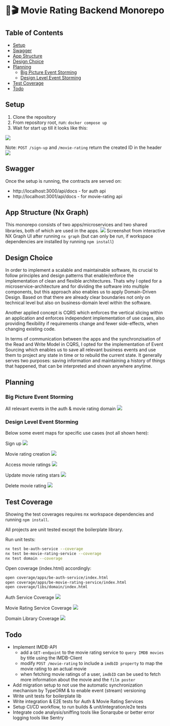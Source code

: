 # 🍿🎬 Movie Rating Backend Monorepo

## Table of Contents

- [Setup](#setup)
- [Swagger](#swagger)
- [App Structure](#app-structure-nx-graph) 
- [Design Choice](#design-choice)
- [Planning](#planning)
    - [Big Picture Event Storming](#big-picture-event-storming)
    - [Design Level Event Storming](#design-level-event-storming)
- [Test Coverage](#test-coverage)
- [Todo](#todo)

## Setup
1. Clone the repository
2. From repository root, run: ```docker compose up```
3. Wait for start up till it looks like this:

![](./docs/img/docker-compose-up.png)


Note: `POST /sign-up` and `/movie-rating` return the created ID in the header
![](./docs/img/postman-create-rating.png)

## Swagger
Once the setup is running, the contracts are served on:
- http://localhost:3000/api/docs - for auth api
- http://localhost:3001/api/docs - for movie-rating api

## App Structure (Nx Graph)
This monorepo consists of two apps/microservices and two shared libraries, both of which are used in the apps. 
![](./docs/img/nx-graph.png)
Screenshot from interactive NX Graph UI after running ```nx graph``` (but can only be run, if workspace dependencies are installed by running ```npm install```)

## Design Choice
In order to implement a scalable and maintainable software, its crucial to follow principles and design patterns that enable/enforce the implementation of clean and flexible architectures. Thats why I opted for a microservice-architecture and for dividing the software into multiple components, but this approach also enables us to apply Domain-Driven Design. Based on that there are already clear boundaries not only on technical level but also on business-domain level within the software.

Another applied concept is CQRS which enforces the vertical slicing within an application and enforces independent implementation of use cases, also providing flexibility if requirements change and fewer side-effects, when changing existing code.

In terms of communication between the apps and the synchronzisation of the Read and Write Model in CQRS, I opted for the implementation of Event Sourcing which enables us to save all relevant business events and use them to project any state in time or to rebuild the current state. It generally serves two purposes: saving information and maintaining a history of things that happened, that can be interpreted and shown anywhere anytime.

## Planning
### Big Picture Event Storming
All relevant events in the auth & movie rating domain
![](./docs/img/big-picture-events.png)
### Design Level Event Storming
Below some event maps for specific use cases (not all shown here):

Sign up
![](./docs/img/design-level-sign-up.png)

Movie rating creation
![](./docs/img/design-level-create-rating.png)

Access movie ratings
![](./docs/img/design-level-get-ratings-apis.png)

Update movie rating stars
![](./docs/img/design-level-update-stars.png)

Delete movie rating
![](./docs/img/design-level-delete-rating.png)

## Test Coverage

Showing the test coverages requires nx workspace dependencies and running ```npm install```.

All projects are unit tested except the boilerplate library.

Run unit tests:
```bash
nx test be-auth-service --coverage
nx test be-movie-rating-service --coverage
nx test domain --coverage
```

Open coverage (index.html) accordingly:
```bash
open coverage/apps/be-auth-service/index.html
open coverage/apps/be-movie-rating-service/index.html
open coverage/libs/domain/index.html
```

Auth Service Coverage
![](./docs/img/auth-coverage.png)

Movie Rating Service Coverage
![](./docs/img/movie-rating-coverage.png)

Domain Library Coverage
![](./docs/img/domain-coverage.png)



## Todo
- Implement IMDB-API
    - add a `GET-endpoint` to the movie rating service to `query IMDB movies` by title using the IMDB-Client
    - modify `POST /movie-rating` to include a `imdbID property` to map the movie rating to an actual movie
    - when fetching movie ratings of a user, `imdbID` can be used to fetch more information about the movie and the `film poster`
- Add migration setup to not use the automatic synchronization mechanism by TypeORM & to enable event (stream) versioning
- Write unit tests for boilerplate lib
- Write integration & E2E tests for Auth & Movie Rating Services
- Setup CI/CD workflow, to run builds & unit/integration/e2e tests
- Integrate code analysis/sniffing tools like Sonarqube or better error logging tools like Sentry